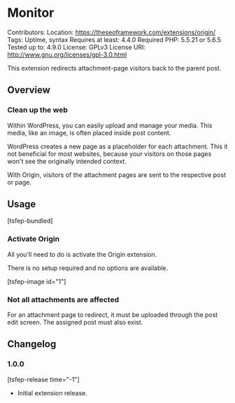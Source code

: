 # Monitor
Contributors:
Location: https://theseoframework.com/extensions/origin/
Tags: Uptime, syntax
Requires at least: 4.4.0
Required PHP: 5.5.21 or 5.6.5
Tested up to: 4.9.0
License: GPLv3
License URI: http://www.gnu.org/licenses/gpl-3.0.html

This extension redirects attachment-page visitors back to the parent post.

## Overview

### Clean up the web

Within WordPress, you can easily upload and manage your media.
This media, like an image, is often placed inside post content.

WordPress creates a new page as a placeholder for each attachment. This it not beneficial for most websites, because your visitors on those pages won't see the originally intended context.

With Origin, visitors of the attachment pages are sent to the respective post or page.

## Usage

[tsfep-bundled]

### Activate Origin

All you'll need to do is activate the Origin extension.

There is no setup required and no options are available.

[tsfep-image id="1"]

### Not all attachments are affected

For an attachment page to redirect, it must be uploaded through the post edit screen. The assigned post must also exist.

## Changelog

### 1.0.0

[tsfep-release time="-1"]

* Initial extension release.
